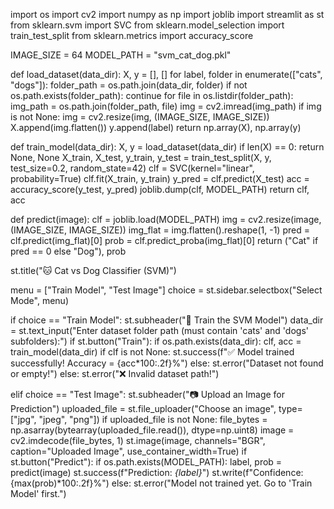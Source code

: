 import os
import cv2
import numpy as np
import joblib
import streamlit as st
from sklearn.svm import SVC
from sklearn.model_selection import train_test_split
from sklearn.metrics import accuracy_score

IMAGE_SIZE = 64
MODEL_PATH = "svm_cat_dog.pkl"

def load_dataset(data_dir):
    X, y = [], []
    for label, folder in enumerate(["cats", "dogs"]):
        folder_path = os.path.join(data_dir, folder)
        if not os.path.exists(folder_path):
            continue
        for file in os.listdir(folder_path):
            img_path = os.path.join(folder_path, file)
            img = cv2.imread(img_path)
            if img is not None:
                img = cv2.resize(img, (IMAGE_SIZE, IMAGE_SIZE))
                X.append(img.flatten())
                y.append(label)
    return np.array(X), np.array(y)

def train_model(data_dir):
    X, y = load_dataset(data_dir)
    if len(X) == 0:
        return None, None
    X_train, X_test, y_train, y_test = train_test_split(X, y, test_size=0.2, random_state=42)
    clf = SVC(kernel="linear", probability=True)
    clf.fit(X_train, y_train)
    y_pred = clf.predict(X_test)
    acc = accuracy_score(y_test, y_pred)
    joblib.dump(clf, MODEL_PATH)
    return clf, acc

def predict(image):
    clf = joblib.load(MODEL_PATH)
    img = cv2.resize(image, (IMAGE_SIZE, IMAGE_SIZE))
    img_flat = img.flatten().reshape(1, -1)
    pred = clf.predict(img_flat)[0]
    prob = clf.predict_proba(img_flat)[0]
    return ("Cat" if pred == 0 else "Dog"), prob

st.title("🐱 Cat vs Dog Classifier (SVM)")

menu = ["Train Model", "Test Image"]
choice = st.sidebar.selectbox("Select Mode", menu)

if choice == "Train Model":
    st.subheader("📂 Train the SVM Model")
    data_dir = st.text_input("Enter dataset folder path (must contain 'cats' and 'dogs' subfolders):")
    if st.button("Train"):
        if os.path.exists(data_dir):
            clf, acc = train_model(data_dir)
            if clf is not None:
                st.success(f"✅ Model trained successfully! Accuracy = {acc*100:.2f}%")
            else:
                st.error("Dataset not found or empty!")
        else:
            st.error("❌ Invalid dataset path!")

elif choice == "Test Image":
    st.subheader("📷 Upload an Image for Prediction")
    uploaded_file = st.file_uploader("Choose an image", type=["jpg", "jpeg", "png"])
    if uploaded_file is not None:
        file_bytes = np.asarray(bytearray(uploaded_file.read()), dtype=np.uint8)
        image = cv2.imdecode(file_bytes, 1)
        st.image(image, channels="BGR", caption="Uploaded Image", use_container_width=True)
        if st.button("Predict"):
            if os.path.exists(MODEL_PATH):
                label, prob = predict(image)
                st.success(f"Prediction: *{label}*")
                st.write(f"Confidence: {max(prob)*100:.2f}%")
            else:
                st.error("Model not trained yet. Go to 'Train Model' first.")
